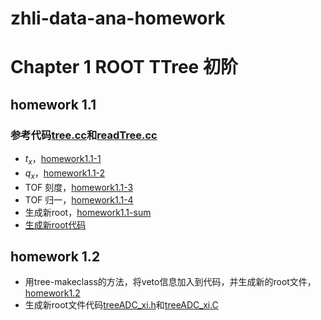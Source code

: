 # zhli-data-ana-homework
# Chapter 1 ROOT TTree 初阶
## homework 1.1
### 参考代码[tree.cc](https://dragon-xi.github.io/zhli-data-ana-homework/homework1.1/tree.cc)和[readTree.cc](https://dragon-xi.github.io/zhli-data-ana-homework/homework1.1/tree.cc)
- $t_x$，[homework1.1-1](https://dragon-xi.github.io/zhli-data-ana-homework/homework1.1/homework1.1-1.html)
- $q_x$，[homework1.1-2](https://dragon-xi.github.io/zhli-data-ana-homework/homework1.1/homework1.1-2.html)
- TOF 刻度，[homework1.1-3](https://dragon-xi.github.io/zhli-data-ana-homework/homework1.1/homework1.1-3.html)
- TOF 归一，[homework1.1-4](https://dragon-xi.github.io/zhli-data-ana-homework/homework1.1/homework1.1-4.html)
- 生成新root，[homework1.1-sum](https://dragon-xi.github.io/zhli-data-ana-homework/homework1.1/homework1.1-sum.html)
- [生成新root代码](https://dragon-xi.github.io/zhli-data-ana-homework/homework1.1/readTree_xi.cc)
## homework 1.2
- 用tree-makeclass的方法，将veto信息加入到代码，并生成新的root文件，[homework1.2](https://dragon-xi.github.io/zhli-data-ana-homework/homework1.2/homework1-2.html)
- 生成新root文件代码[treeADC_xi.h](https://dragon-xi.github.io/zhli-data-ana-homework/homework1.2/treeADC_xi.h)和[treeADC_xi.C](https://dragon-xi.github.io/zhli-data-ana-homework/homework1.2/treeADC_xi.C)
